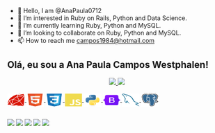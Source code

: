 - 👋 Hello, I am @AnaPaula0712
- 👀 I’m interested in Ruby on Rails, Python and Data Science.
- 🌱 I’m currently learning Ruby, Python and MySQL.
- 💞️ I’m looking to collaborate on Ruby, Python and MySQL.
- 📫 How to reach me campos1984@hotmail.com

## Olá, eu sou a Ana Paula Campos Westphalen!
<div align="center">
  <a href="https://github.com/AnaPaula0712">
  <img height="180em" src="https://github-readme-stats.vercel.app/api?username=AnaPaula0712&show_icons=true&theme=tokyonight&include_all_commits=true&count_private=true"/>
  <img height="180em" src="https://github-readme-stats.vercel.app/api/top-langs/?username=AnaPaula0712&layout=compact&langs_count=7&theme=tokyonight"/>
</div>
<div style="display: inline_block"><br>
  <img align="center" alt="Ana-Ruby" height="30" width="40" src="https://raw.githubusercontent.com/devicons/devicon/master/icons/ruby/ruby-plain.svg">
  <img align="center" alt="Ana-HTML" height="30" width="40" src="https://raw.githubusercontent.com/devicons/devicon/master/icons/html5/html5-original.svg">
  <img align="center" alt="Ana-CSS" height="30" width="40" src="https://raw.githubusercontent.com/devicons/devicon/master/icons/css3/css3-original.svg">
  <img align="center" alt="Ana-Js" height="30" width="40" src="https://raw.githubusercontent.com/devicons/devicon/master/icons/javascript/javascript-plain.svg">
  <img align="center" alt="Ana-Python" height="30" width="40" src="https://raw.githubusercontent.com/devicons/devicon/master/icons/python/python-original.svg">
  <img align="center" alt="Ana-Bootstrap" height="30" width="40" src="https://raw.githubusercontent.com/devicons/devicon/master/icons/bootstrap/bootstrap-original.svg">
  <img align="center" alt="Ana-MySQL" height="30" width="40" src="https://raw.githubusercontent.com/devicons/devicon/master/icons/mysql/mysql-original.svg">
  <img align="center" alt="Ana-PostgreSQL" height="30" width="40" src="https://raw.githubusercontent.com/devicons/devicon/master/icons/postgresql/postgresql-original.svg">
 </div>

  ##

<div>
  <a href="https://instagram.com/anapcampos1984" target="_blank"><img src="https://img.shields.io/badge/-Instagram-%23E4405F?style=for-the-badge&logo=instagram&logoColor=white" target="_blank"></a>
 	<a href="https://discord.gg/Ana Paula#9062" target="_blank"><img src="https://img.shields.io/badge/Discord-7289DA?style=for-the-badge&logo=discord&logoColor=white" target="_blank"></a>
  <a href = "mailto:campos1984@gmail.com"><img src="https://img.shields.io/badge/-Gmail-%23333?style=for-the-badge&logo=gmail&logoColor=white" target="_blank"></a>
  <a href="https://www.linkedin.com/in/ana-paula-campos-westphalen-95bb7924/" target="_blank"><img src="https://img.shields.io/badge/-LinkedIn-%230077B5?style=for-the-badge&logo=linkedin&logoColor=white" target="_blank"></a>
  <a href="https://github.com/AnaPaula0712" target="_blank"><img src="https://img.shields.io/badge/GitHub-100000?style=for-the-badge&logo=github&logoColor=whit" target="_blank"></a>
 
